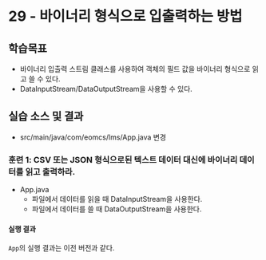 # 29 - 바이너리 형식으로 입출력하는 방법

## 학습목표

- 바이너리 입출력 스트림 클래스를 사용하여 객체의 필드 값을 바이너리 형식으로 읽고 쓸 수 있다.
- DataInputStream/DataOutputStream을 사용할 수 있다.
  
## 실습 소스 및 결과

- src/main/java/com/eomcs/lms/App.java 변경

### 훈련 1: CSV 또는 JSON 형식으로된 텍스트 데이터 대신에 바이너리 데이터를 읽고 출력하라.  

- App.java
    - 파일에서 데이터를 읽을 때 DataInputStream을 사용한다.
    - 파일에서 데이터를 쓸 때 DataOutputStream을 사용한다.

#### 실행 결과

`App`의 실행 결과는 이전 버전과 같다.

